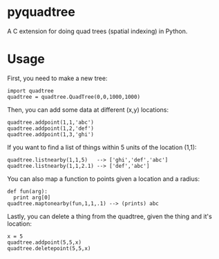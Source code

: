 pyquadtree
==========

A C extension for doing quad trees (spatial indexing) in Python.

Usage
=====

First, you need to make a new tree:

    import quadtree
    quadtree = quadtree.QuadTree(0,0,1000,1000)

Then, you can add some data at different (x,y) locations:

    quadtree.addpoint(1,1,'abc')
    quadtree.addpoint(1,2,'def')
    quadtree.addpoint(1,3,'ghi')

If you want to find a list of things within 5 units of the location (1,1):

    quadtree.listnearby(1,1,5)   --> ['ghi','def','abc']
    quadtree.listnearby(1,1,2.1) --> ['def','abc']

You can also map a function to points given a location and a radius:

    def fun(arg):
      print arg[0]
    quadtree.maptonearby(fun,1,1,.1) --> (prints) abc

Lastly, you can delete a thing from the quadtree,
given the thing and it's location:

    x = 5
    quadtree.addpoint(5,5,x)
    quadtree.deletepoint(5,5,x)


